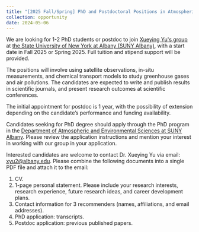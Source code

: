 ```yaml
---
title: "[2025 Fall/Spring] PhD and Postdoctoral Positions in Atmospheric Chemistry, SUNY Albany"
collection: opportunity
date: 2024-05-06
---
```


We are looking for 1-2 PhD students or postdoc to join [Xueying Yu's group](https://yu-xue-ying.github.io/) at [the State University of New York at Albany (SUNY Albany)](https://www.albany.edu), with a start date in Fall 2025 or Spring 2025. Full tuition and stipend support will be provided.

The positions will involve using satellite observations, in-situ measurements, and chemical transport models to study greenhouse gases and air pollutions. The candidates are expected to write and publish results in scientific journals, and present research outcomes at scientific conferences. 

The initial appointment for postdoc is 1 year, with the possibility of extension depending on the candidate’s performance and funding availability.

Candidates seeking for PhD degree should apply through the PhD program in the [Department of Atmospheric and Environmental Sciences at SUNY Albany](https://www.albany.edu/daes). Please review the application instructions and mention your interest in working with our group in your application.

Interested candidates are welcome to contact Dr. Xueying Yu via email: xyu2@albany.edu. Please combine the following documents into a single PDF file and attach it to the email:
1. CV.
2. 1-page personal statement. Please include your research interests, research experience, future research ideas, and career development plans.
3. Contact information for 3 recommenders (names, affiliations, and email addresses).
4. PhD application: transcripts.
5. Postdoc application: previous published papers.

